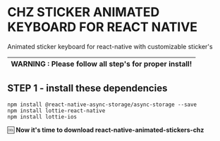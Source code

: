 # CHZ STICKER ANIMATED KEYBOARD FOR REACT NATIVE
Animated sticker keyboard for react-native with customizable sticker's

| **WARNING** : Please follow all step's for proper install! |
| --- |

## STEP 1 - install these dependencies

```
npm install @react-native-async-storage/async-storage --save
npm install lottie-react-native
npm install lottie-ios

```
:cool: **Now it's time to download react-native-animated-stickers-chz**
